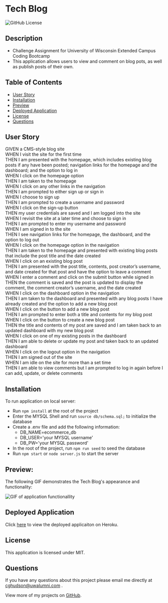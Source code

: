 # Tech Blog
![GitHub License](https://img.shields.io/badge/License-MIT-green)

## Description

- Challenge Assignment for University of Wisconsin Extended Campus Coding Bootcamp
- This application allows users to view and comment on blog pots, as well as publish posts of their own.

## Table of Contents

- [User Story](#user-story)
- [Installation](#installation)
- [Preview](#preview)
- [Deployed Application](#deployed-application)
- [License](#license)
- [Questions](#questions)

## User Story

GIVEN a CMS-style blog site
<br />
WHEN I visit the site for the first time
<br />
THEN I am presented with the homepage, which includes existing blog posts if any have been posted; navigation links for the homepage and the dashboard; and the option to log in
<br />
WHEN I click on the homepage option
<br />
THEN I am taken to the homepage
<br />
WHEN I click on any other links in the navigation
<br />
THEN I am prompted to either sign up or sign in
<br />
WHEN I choose to sign up
<br />
THEN I am prompted to create a username and password
<br />
WHEN I click on the sign-up button
<br />
THEN my user credentials are saved and I am logged into the site
<br />
WHEN I revisit the site at a later time and choose to sign in
<br />
THEN I am prompted to enter my username and password
<br />
WHEN I am signed in to the site
<br />
THEN I see navigation links for the homepage, the dashboard, and the option to log out
<br />
WHEN I click on the homepage option in the navigation
<br />
THEN I am taken to the homepage and presented with existing blog posts that include the post title and the date created
<br />
WHEN I click on an existing blog post
<br />
THEN I am presented with the post title, contents, post creator’s username, and date created for that post and have the option to leave a comment
<br />
WHEN I enter a comment and click on the submit button while signed in
<br />
THEN the comment is saved and the post is updated to display the comment, the comment creator’s username, and the date created
<br />
WHEN I click on the dashboard option in the navigation
<br />
THEN I am taken to the dashboard and presented with any blog posts I have already created and the option to add a new blog post
<br />
WHEN I click on the button to add a new blog post
<br />
THEN I am prompted to enter both a title and contents for my blog post
<br />
WHEN I click on the button to create a new blog post
<br />
THEN the title and contents of my post are saved and I am taken back to an updated dashboard with my new blog post
<br />
WHEN I click on one of my existing posts in the dashboard
<br />
THEN I am able to delete or update my post and taken back to an updated dashboard
<br />
WHEN I click on the logout option in the navigation
<br />
THEN I am signed out of the site
<br />
WHEN I am idle on the site for more than a set time
<br />
THEN I am able to view comments but I am prompted to log in again before I can add, update, or delete comments

## Installation

To run application on local server: 
<br />
- Run `npm install` at the root of the project
- Enter the MYSQL Shell and run `source db/schema.sql;` to initialize the database
- Create a .env file and add the following information:
  - DB_NAME=ecommerce_db
  - DB_USER='your MYSQL username'
  - DB_PW='your MYSQL password'
- In the root of the project, run `npm run seed` to seed the database
- Run `npm start` or `node server.js` to start the server

## Preview:

The following GIF demonstrates the Tech Blog's appearance and functionality:

![GIF of application functionallity]()

## Deployed Application

Click [here](https://carolyn-tech-blog.herokuapp.com/) to view the deployed applicaiton on Heroku.

## License

This application is licensed under MIT.

## Questions

If you have any questions about this project please email me directly at [cghudson@uwalumni.com](mailto:cghudson@uwalumni.com) .

View more of my projects on [GitHub](https://github.com/cghudson).